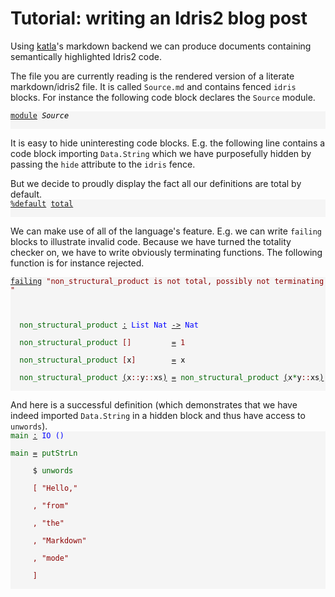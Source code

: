<style>
.IdrisData {
  color: darkred
}
.IdrisType {
  color: blue
}
.IdrisBound {
  color: black
}
.IdrisFunction {
  color: darkgreen
}
.IdrisKeyword {
  text-decoration: underline;
}
.IdrisComment {
  color: #b22222
}
.IdrisNamespace {
  font-style: italic;
  color: black
}
.IdrisPostulate {
  font-weight: bold;
  color: red
}
.IdrisModule {
  font-style: italic;
  color: black
}
.IdrisCode {
  display: block;
  background-color: whitesmoke;
}
</style>
# Tutorial: writing an Idris2 blog post

Using [katla](https://github.com/idris-community/katla)'s markdown backend
we can produce documents containing semantically highlighted Idris2 code.

The file you are currently reading is the rendered version of a literate
markdown/idris2 file. It is called `Source.md` and contains fenced `idris`
blocks. For instance the following code block declares the `Source` module.

<code class="IdrisCode"><span class="IdrisKeyword">module</span>&nbsp;<span class="IdrisModule">Source</span><br />
</code>

It is easy to hide uninteresting code blocks. E.g. the following line contains
a code block importing `Data.String` which we have purposefully hidden by passing
the `hide` attribute to the `idris` fence.

But we decide to proudly display the fact all our definitions are total by default.
<code class="IdrisCode"><span class="IdrisKeyword">%default</span>&nbsp;<span class="IdrisKeyword">total</span><br />
</code>

We can make use of all of the language's feature. E.g. we can write `failing` blocks
to illustrate invalid code. Because we have turned the totality checker on, we have
to write obviously terminating functions. The following function is for instance
rejected.

<code class="IdrisCode"><span class="IdrisKeyword">failing</span>&nbsp;<span class="IdrisData">&quot;non\_structural\_product&nbsp;is&nbsp;not&nbsp;total,&nbsp;possibly&nbsp;not&nbsp;terminating&quot;</span><br />
<br />
&nbsp;&nbsp;<span class="IdrisFunction">non\_structural\_product</span>&nbsp;<span class="IdrisKeyword">:</span>&nbsp;<span class="IdrisType">List</span>&nbsp;<span class="IdrisType">Nat</span>&nbsp;<span class="IdrisKeyword">-&gt;</span>&nbsp;<span class="IdrisType">Nat</span><br />
&nbsp;&nbsp;<span class="IdrisFunction">non\_structural\_product</span>&nbsp;<span class="IdrisData">[]</span>&nbsp;&nbsp;&nbsp;&nbsp;&nbsp;&nbsp;&nbsp;&nbsp;&nbsp;<span class="IdrisKeyword">=</span>&nbsp;<span class="IdrisData">1</span><br />
&nbsp;&nbsp;<span class="IdrisFunction">non\_structural\_product</span>&nbsp;<span class="IdrisData">[</span><span class="IdrisBound">x</span><span class="IdrisData">]</span>&nbsp;&nbsp;&nbsp;&nbsp;&nbsp;&nbsp;&nbsp;&nbsp;<span class="IdrisKeyword">=</span>&nbsp;<span class="IdrisBound">x</span><br />
&nbsp;&nbsp;<span class="IdrisFunction">non\_structural\_product</span>&nbsp;<span class="IdrisKeyword">(</span><span class="IdrisBound">x</span><span class="IdrisData">::</span><span class="IdrisBound">y</span><span class="IdrisData">::</span><span class="IdrisBound">xs</span><span class="IdrisKeyword">)</span>&nbsp;<span class="IdrisKeyword">=</span>&nbsp;<span class="IdrisFunction">non\_structural\_product</span>&nbsp;<span class="IdrisKeyword">(</span><span class="IdrisBound">x</span><span class="IdrisFunction">\*</span><span class="IdrisBound">y</span><span class="IdrisData">::</span><span class="IdrisBound">xs</span><span class="IdrisKeyword">)</span><br />
</code>

And here is a successful definition (which demonstrates that we have indeed imported
`Data.String` in a hidden block and thus have access to `unwords`).
<code class="IdrisCode"><span class="IdrisFunction">main</span>&nbsp;<span class="IdrisKeyword">:</span>&nbsp;<span class="IdrisType">IO</span>&nbsp;<span class="IdrisType">()</span><br />
<span class="IdrisFunction">main</span>&nbsp;<span class="IdrisKeyword">=</span>&nbsp;<span class="IdrisFunction">putStrLn</span><br />
&nbsp;&nbsp;&nbsp;&nbsp;&nbsp;$&nbsp;<span class="IdrisFunction">unwords</span><br />
&nbsp;&nbsp;&nbsp;&nbsp;&nbsp;<span class="IdrisData">[</span>&nbsp;<span class="IdrisData">&quot;Hello,&quot;</span><br />
&nbsp;&nbsp;&nbsp;&nbsp;&nbsp;<span class="IdrisData">,</span>&nbsp;<span class="IdrisData">&quot;from&quot;</span><br />
&nbsp;&nbsp;&nbsp;&nbsp;&nbsp;<span class="IdrisData">,</span>&nbsp;<span class="IdrisData">&quot;the&quot;</span><br />
&nbsp;&nbsp;&nbsp;&nbsp;&nbsp;<span class="IdrisData">,</span>&nbsp;<span class="IdrisData">&quot;Markdown&quot;</span><br />
&nbsp;&nbsp;&nbsp;&nbsp;&nbsp;<span class="IdrisData">,</span>&nbsp;<span class="IdrisData">&quot;mode&quot;</span><br />
&nbsp;&nbsp;&nbsp;&nbsp;&nbsp;<span class="IdrisData">]</span><br />
</code>

